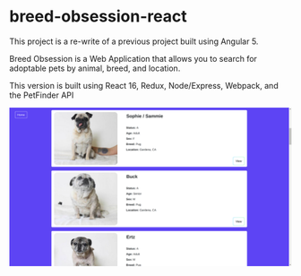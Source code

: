 # breed-obsession-react
This project is a re-write of a previous project built using Angular 5.

Breed Obsession is a Web Application that allows you to search for adoptable pets by animal, breed, and location. 

This version is built using React 16, Redux, Node/Express, Webpack, and the PetFinder API

![results](demo.png)

